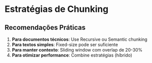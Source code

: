 # Estratégias de Chunking

## Recomendações Práticas

1. **Para documentos técnicos**: Use Recursive ou Semantic chunking
2. **Para textos simples**: Fixed-size pode ser suficiente
3. **Para manter contexto**: Sliding window com overlap de 20-30%
4. **Para otimizar performance**: Combine estratégias (híbrido)